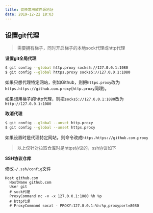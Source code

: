 ```yaml
---
title: 切换常用软件源地址
date: 2019-12-22 18:03
---
```


## 设置git代理

> 需要拥有梯子，同时开启梯子的本地sock代理或http代理

**设置git全局代理**

```bash
$ git config --global http.proxy socks5://127.0.0.1:1080
$ git config --global https.proxy socks5://127.0.0.1:1080
```

如果只想代理特定网站，例如Github，则把`https.proxy`改为`https.https://github.com.proxy`(`http.proxy`同理)。

如果想用梯子的http代理，则把`socks5://127.0.0.1:1080`改为`http://127.0.0.1:1080`

**取消代理**

```bash
$ git config --global --unset http.proxy
$ git config --global --unset https.proxy
```

如果设置时是代理特定网站，则命令改成`https.https://github.com.proxy`

> 以上仅针对拉取仓库时是https协议的，ssh协议如下

**SSH协议仓库**

修改`~/.ssh/config`文件

```
Host github.com
  HostName github.com
  User git
  # sock代理
  ProxyCommand nc -v -x 127.0.0.1:1080 %h %p
  # http代理
  # ProxyCommand socat - PROXY:127.0.0.1:%h:%p,proxyport=8080
```